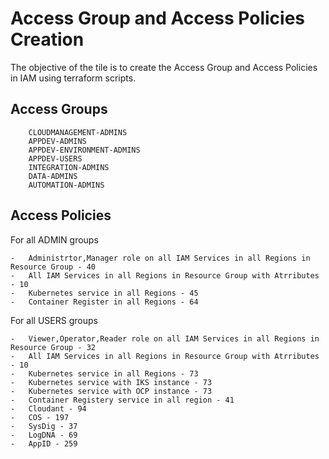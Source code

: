 # Access Group and Access Policies Creation

The objective of the tile is to create the Access Group and Access Policies in IAM using terraform scripts.


## Access Groups

```
    CLOUDMANAGEMENT-ADMINS
    APPDEV-ADMINS
    APPDEV-ENVIRONMENT-ADMINS
    APPDEV-USERS
    INTEGRATION-ADMINS
    DATA-ADMINS
    AUTOMATION-ADMINS
```


## Access Policies

For all ADMIN groups 

```
-   Administrtor,Manager role on all IAM Services in all Regions in Resource Group - 40
-   All IAM Services in all Regions in Resource Group with Atrributes  - 10
-   Kubernetes service in all Regions - 45
-   Container Register in all Regions - 64
```

For all USERS groups

```
-   Viewer,Operator,Reader role on all IAM Services in all Regions in Resource Group - 32
-   All IAM Services in all Regions in Resource Group with Atrributes - 10
-   Kubernetes service in all Regions - 73
-   Kubernetes service with IKS instance - 73
-   Kubernetes service with OCP instance - 73
-   Container Registery service in all region - 41
-   Cloudant - 94
-   COS - 197
-   SysDig - 37
-   LogDNA - 69
-   AppID - 259
```
